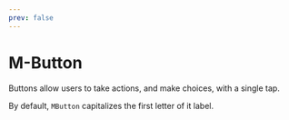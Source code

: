 ```yaml
---
prev: false
---
```


<script setup>
   import { MButton } from "matarito-vue";
</script>

# M-Button

Buttons allow users to take actions, and make choices, with a single tap.

By default, `MButton` capitalizes the first letter of it label.

<!--@include: ./snippets/import.md-->
<!--@include: ./snippets/usage.md-->
<!--@include: ./snippets/demo/basic.md-->
<!--@include: ./snippets/demo/icons.md-->
<!--@include: ./snippets/demo/disabled.md-->
<!--@include: ./snippets/demo/variants.md-->
<!--@include: ./snippets/demo/severity.md-->
<!--@include: ./snippets/demo/loading.md-->
<!--@include: ./snippets/demo/raised.md-->
<!--@include: ./snippets/demo/icons-only.md-->
<!--@include: ./snippets/demo/sizes.md-->
<!--@include: ./snippets/events.md-->
<!--@include: ./snippets/accessibility.md-->
